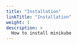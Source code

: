 ```yaml
---
title: "Installation"
linkTitle: "Installation"
weight: 1
description: >
  How to install minikube
---
```

